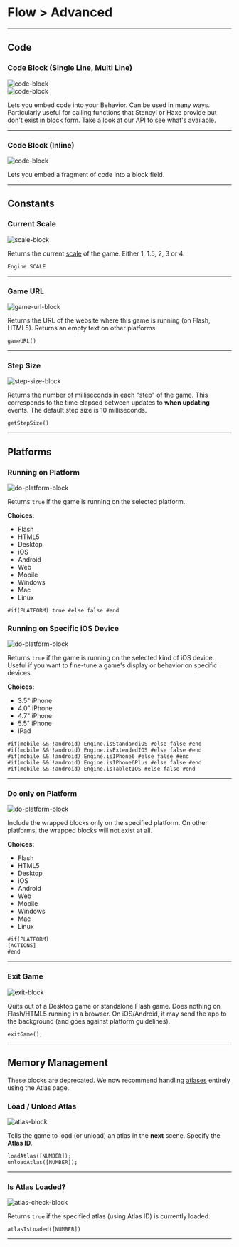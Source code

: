 # Flow > Advanced

***

## Code

### <a name="code-long"></a> Code Block (Single Line, Multi Line)

![code-block](http://static.stencyl.com/pedia2/block-images/1%20-%20Flow/4%20-%20Advanced/custom-code.png)<br/>
![code-block](http://static.stencyl.com/pedia2/block-images/1%20-%20Flow/4%20-%20Advanced/code-long.png)

Lets you embed code into your Behavior. Can be used in many ways. Particularly useful for calling functions that Stencyl or Haxe provide but don't exist in block form. Take a look at our [API](http://static.stencyl.com/api/33/) to see what's available.

***

### <a name="custom-code"></a> Code Block (Inline)

![code-block](http://static.stencyl.com/pedia2/block-images/1%20-%20Flow/4%20-%20Advanced/code-short.png)

Lets you embed a fragment of code into a block field.

***

## Constants

### <a name="engine-scale"></a> Current Scale

![scale-block](http://static.stencyl.com/pedia2/block-images/1%20-%20Flow/4%20-%20Advanced/engine-scale.png)

Returns the current [scale](http://www.stencyl.com/help/view/mobile-app-scaling/) of the game. Either 1, 1.5, 2, 3 or 4.

```
Engine.SCALE
```

***

### <a name="game-url"></a> Game URL

![game-url-block](http://static.stencyl.com/pedia2/block-images/1%20-%20Flow/4%20-%20Advanced/game-url.png)

Returns the URL of the website where this game is running (on Flash, HTML5). Returns an empty text on other platforms.

```
gameURL()
```

***

### <a name="stepsize"></a> Step Size

![step-size-block](http://static.stencyl.com/pedia2/block-images/1%20-%20Flow/4%20-%20Advanced/stepsize.png)

Returns the number of milliseconds in each "step" of the game. This corresponds to the time elapsed between updates to **when updating** events. The default step size is 10 milliseconds.

```
getStepSize()
```

***

## Platforms

### <a name="is-platform"></a> Running on Platform

![do-platform-block](http://static.stencyl.com/pedia2/block-images/1%20-%20Flow/4%20-%20Advanced/is-platform.png)

Returns `true` if the game is running on the selected platform.

**Choices:**
* Flash
* HTML5
* Desktop
* iOS
* Android
* Web
* Mobile
* Windows
* Mac
* Linux

```
#if(PLATFORM) true #else false #end
```

### <a name="is-device2"></a> Running on Specific iOS Device

![do-platform-block](http://static.stencyl.com/pedia2/block-images/1%20-%20Flow/4%20-%20Advanced/is-device2.png)

Returns `true` if the game is running on the selected kind of iOS device. Useful if you want to fine-tune a game's display or behavior on specific devices.

**Choices:**
* 3.5" iPhone
* 4.0" iPhone
* 4.7" iPhone
* 5.5" iPhone
* iPad

```
#if(mobile && !android) Engine.isStandardiOS #else false #end
#if(mobile && !android) Engine.isExtendedIOS #else false #end
#if(mobile && !android) Engine.isIPhone6 #else false #end
#if(mobile && !android) Engine.isIPhone6Plus #else false #end
#if(mobile && !android) Engine.isTabletIOS #else false #end
```

***

### <a name="do-on-platform"></a> Do only on Platform

![do-platform-block](http://static.stencyl.com/pedia2/block-images/1%20-%20Flow/4%20-%20Advanced/do-on-platform.png)

Include the wrapped blocks only on the specified platform. On other platforms, the wrapped blocks will not exist at all.

**Choices:**
* Flash
* HTML5
* Desktop
* iOS
* Android
* Web
* Mobile
* Windows
* Mac
* Linux

```
#if(PLATFORM)
[ACTIONS]
#end
```

***

### <a name="exit-game"></a> Exit Game

![exit-block](http://static.stencyl.com/pedia2/block-images/1%20-%20Flow/4%20-%20Advanced/exit-game.png)

Quits out of a Desktop game or standalone Flash game. Does nothing on Flash/HTML5 running in a browser. On iOS/Android, it may send the app to the background (and goes against platform guidelines).

```
exitGame();
```

***

## Memory Management

These blocks are deprecated. We now recommend handling [atlases](http://www.stencyl.com/help/view/mobile-atlases/) entirely using the Atlas page.

### <a name="load-unload-atlas"></a> Load / Unload Atlas

![atlas-block](http://static.stencyl.com/pedia2/block-images/1%20-%20Flow/4%20-%20Advanced/load-unload-atlas.png)

Tells the game to load (or unload) an atlas in the **next** scene. Specify the **Atlas ID**.

```
loadAtlas([NUMBER]);
unloadAtlas([NUMBER]);
```

***

### <a name="atlas-loaded"></a> Is Atlas Loaded?

![atlas-check-block](http://static.stencyl.com/pedia2/block-images/1%20-%20Flow/4%20-%20Advanced/atlas-loaded.png)

Returns `true` if the specified atlas (using Atlas ID) is currently loaded.

```
atlasIsLoaded([NUMBER])
```

***
